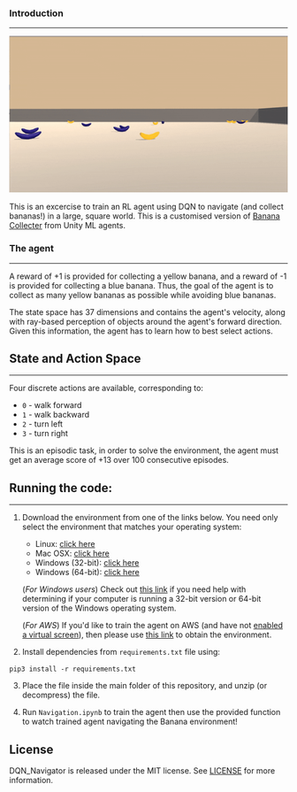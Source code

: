 
[image1]: assets/Banana_collecter.gif "Trained Agent"



### Introduction
---


![Trained Agent][image1]


This is an excercise to train an RL agent using DQN to navigate (and collect bananas!) in a large, square world. This is a customised version of [Banana Collecter](https://github.com/Unity-Technologies/ml-agents/blob/master/docs/Learning-Environment-Examples.md#banana-collector) from Unity ML agents.

### The agent 
---

A reward of +1 is provided for collecting a yellow banana, and a reward of -1 is provided for collecting a blue banana. Thus, the goal of the agent is to collect as many yellow bananas as possible while avoiding blue bananas.

The state space has 37 dimensions and contains the agent's velocity, along with ray-based perception of objects around the agent's forward direction. Given this information, the agent has to learn how to best select actions. 


## State and Action Space
---
Four discrete actions are available, corresponding to:
- `0` - walk forward 
- `1` - walk backward
- `2` - turn left
- `3` - turn right      
        
This is an episodic task, in order to solve the environment, the agent must get an average score of +13 over 100 consecutive episodes.




## Running the code:
--- 
1. Download the environment from one of the links below.  You need only select the environment that matches your operating system:
    - Linux: [click here](https://s3-us-west-1.amazonaws.com/udacity-drlnd/P1/Banana/Banana_Linux.zip)
    - Mac OSX: [click here](https://s3-us-west-1.amazonaws.com/udacity-drlnd/P1/Banana/Banana.app.zip)
    - Windows (32-bit): [click here](https://s3-us-west-1.amazonaws.com/udacity-drlnd/P1/Banana/Banana_Windows_x86.zip)
    - Windows (64-bit): [click here](https://s3-us-west-1.amazonaws.com/udacity-drlnd/P1/Banana/Banana_Windows_x86_64.zip)
    
    (_For Windows users_) Check out [this link](https://support.microsoft.com/en-us/help/827218/how-to-determine-whether-a-computer-is-running-a-32-bit-version-or-64) if you need help with determining if your computer is running a 32-bit version or 64-bit version of the Windows operating system.

    (_For AWS_) If you'd like to train the agent on AWS (and have not [enabled a virtual screen](https://github.com/Unity-Technologies/ml-agents/blob/master/docs/Training-on-Amazon-Web-Service.md)), then please use [this link](https://s3-us-west-1.amazonaws.com/udacity-drlnd/P1/Banana/Banana_Linux_NoVis.zip) to obtain the environment.

2. Install dependencies from `requirements.txt` file using:     
```
pip3 install -r requirements.txt
```
3. Place the file inside the main folder of this repository, and unzip (or decompress) the file. 

4. Run `Navigation.ipynb` to train the agent then use the provided function to watch trained agent navigating the Banana environment!

## License

DQN_Navigator is released under the MIT license. See [LICENSE](https://github.com/amrakm/DQN_Navigator/blob/master/LICENS) for more information.
